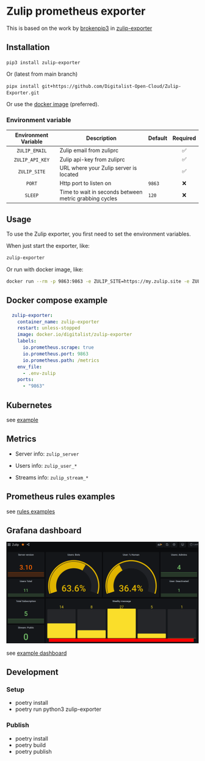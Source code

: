 # Zulip prometheus exporter

This is based on the work by [brokenpip3](https://github.com/brokenpip3) in [zulip-exporter](https://github.com/brokenpip3/zulip-exporter)

## Installation

`pip3 install zulip-exporter`

Or (latest from main branch)

`pipx install git+https://github.com/Digitalist-Open-Cloud/Zulip-Exporter.git`

Or use the [docker image](https://hub.docker.com/repository/docker/digitalist/zulip-exporter/general) (preferred).

### Environment variable

|     Environment Variable     | Description                                                    | Default   | Required |
|:----------------------------:|----------------------------------------------------------------|-----------|:--------:|
|         `ZULIP_EMAIL`        | Zulip email from zuliprc                                       |           |    ✅    |
|        `ZULIP_API_KEY`       | Zulip api-key from zuliprc                                     |           |    ✅    |
|          `ZULIP_SITE`        | URL where your Zulip server is located                         |           |    ✅    |
|            `PORT`            | Http port to listen on                                         |  `9863`   |    ❌    |
|            `SLEEP`           | Time to wait in seconds between metric grabbing cycles        |  `120`    |    ❌    |


## Usage

To use the Zulip exporter, you first need to set the environment variables.

When just start the exporter, like:

```sh
zulip-exporter
```

Or run with docker image, like:

```sh
docker run --rm -p 9863:9863 -e ZULIP_SITE=https://my.zulip.site -e ZULIP_API_KEY=secretAPIkey -e ZULIP_EMAIL=user@myzulip.com  docker.io/digitalist/zulip-exporter
```


## Docker compose example

```yaml
  zulip-exporter:
    container_name: zulip-exporter
    restart: unless-stopped
    image: docker.io/digitalist/zulip-exporter
    labels:
      io.prometheus.scrape: true
      io.prometheus.port: 9863
      io.prometheus.path: /metrics
    env_file:
      - .env-zulip
    ports:
      - "9863"
```

## Kubernetes

see [example](./kubernetes)

## Metrics

- Server info: `zulip_server`

- Users info: `zulip_user_*`

- Streams info: `zulip_stream_*`

## Prometheus rules examples

see [rules examples](./kubernetes/zulip-rules.yaml)

## Grafana dashboard

![image](./grafana/example.png)

see [example dashboard](./grafana/dashboard.json)

## Development

### Setup

- poetry install
- poetry run python3 zulip-exporter

### Publish

- poetry install
- poetry build
- poetry publish
